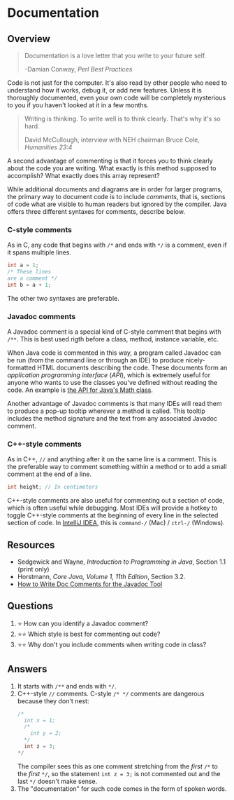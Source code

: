 # Documentation
## Overview
> Documentation is a love letter that you write to your future self.
>
> -Damian Conway, *Perl Best Practices*

Code is not just for the computer. It's also read by other people who need to understand how it works, debug it, or add new features. Unless it is thoroughly documented, even your own code will be completely mysterious to you if you haven't looked at it in a few months.

> Writing is thinking. To write well is to think clearly. That's why it's so hard.
>
> David McCullough, interview with NEH chairman Bruce Cole, *Humanities 23:4*

A second advantage of commenting is that it forces you to think clearly about the code you are writing. What exactly is this method supposed to accomplish? What exactly does this array represent?

While additional documents and diagrams are in order for larger programs, the primary way to document code is to include *comments*, that is, sections of code what are visible to human readers but ignored by the compiler. Java offers three different syntaxes for comments, describe below.

### C-style comments

As in C, any code that begins with `/*` and ends with `*/` is a comment, even if it spans multiple lines.

```java
int a = 1;
/* These lines
are a comment */
int b = a + 1;
```

The other two syntaxes are preferable.

### Javadoc comments

A Javadoc comment is a special kind of C-style comment that begins with `/**`. This is best used rigth before a class, method, instance variable, etc.

When Java code is commented in this way, a program called Javadoc can be run (from the command line or through an IDE) to produce nicely-formatted HTML documents describing the code. These documents form an *application programming interface* (*API*), which is extremely useful for anyone who wants to use the classes you've defined without reading the code. An example is [the API for Java's Math class](https://docs.oracle.com/en/java/javase/11/docs/api/java.base/java/lang/Math.html).

Another advantage of Javadoc comments is that many IDEs will read them to produce a pop-up tooltip wherever a method is called. This tooltip includes the method signature and the text from any associated Javadoc comment.

### C++-style comments

As in C++, `//` and anything after it on the same line is a comment. This is the preferable way to comment something within a method or to add a small comment at the end of a line.

```java
int height; // In centimeters
```

C++-style comments are also useful for commenting out a section of code, which is often useful while debugging.  Most IDEs will provide a hotkey to toggle C++-style comments at the beginning of every line in the selected section of code. In [IntelliJ IDEA](../development_tools/intellij_idea.md), this is `command-/` (Mac) / `ctrl-/` (Windows).

## Resources
- Sedgewick and Wayne, *Introduction to Programming in Java*, Section 1.1 (print only)
- Horstmann, *Core Java, Volume 1, 11th Edition*, Section 3.2.
- [How to Write Doc Comments for the Javadoc Tool](https://www.oracle.com/technetwork/java/javase/documentation/index-137868.html)

## Questions
1. :star: How can you identify a Javadoc comment?
1. :star::star: Which style is best for commenting out code?
1. :star::star: Why don't you include comments when writing code in class?
## Answers
1. It starts with `/**` and ends with `*/`.
1. C++-style `//` comments. C-style `/* */` comments are dangerous because they don't nest:
    ```java
    /*
      int x = 1;
      /*
        int y = 2;
      */
      int z = 3;
    */
    ```
    The compiler sees this as one comment stretching from the *first* `/*` to the *first* `*/`, so the statement `int z = 3;` is not commented out and the last `*/` doesn't make sense.
1. The "documentation" for such code comes in the form of spoken words.
